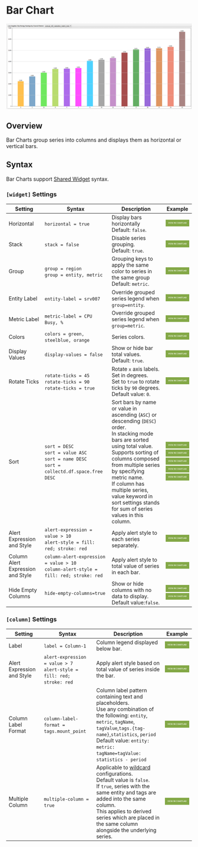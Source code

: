 # Bar Chart

![](./images/bar-chart.png)

## Overview

Bar Charts group series into columns and displays them as horizontal or vertical bars.

## Syntax

Bar Charts support [Shared Widget](../shared/README.md) syntax.

### `[widget]` Settings

Setting |Syntax |Description |Example
--|--|--|--
|Horizontal|`horizontal = true`|Display bars horizontally<br>Default: `false`.|[![](./images/button.png)](https://apps.axibase.com/chartlab/8fe65e1b/2/)|
|Stack|`stack = false`|Disable series grouping.<br>Default: `true`.|[![](./images/button.png)](https://apps.axibase.com/chartlab/8fe65e1b/8/)|
|Group|`group = region`<br>`group = entity, metric`|Grouping keys to apply the same color to series in the same group<br>Default: `metric`.|[![](./images/button.png)](https://apps.axibase.com/chartlab/4b5d293d)|
|Entity Label|`entity-label = srv007`|Override grouped series legend when `group=entity`.|[![](./images/button.png)](https://apps.axibase.com/chartlab/8fe65e1b/21/)|
|Metric Label|`metric-label = CPU Busy, %`|Override grouped series legend when `group=metric`.|[![](./images/button.png)](https://apps.axibase.com/chartlab/8fe65e1b/22/)|
|Colors|`colors = green, steelblue, orange`|Series colors.|[![](./images/button.png)](https://apps.axibase.com/chartlab/8fe65e1b/13/)|
|Display Values|`display-values = false`|Show or hide bar total values.<br>Default: `true`.|[![](./images/button.png)](https://apps.axibase.com/chartlab/8fe65e1b/7/)|
|Rotate Ticks|`rotate-ticks = 45`<br>`rotate-ticks = 90`<br>`rotate-ticks = true`|Rotate `x` axis labels.<br>Set in degrees.<br>Set to `true` to rotate ticks by `90` degrees.<br>Default value: `0`.|[![](./images/button.png)](https://apps.axibase.com/chartlab/8fe65e1b/29/)|
|Sort|`sort = DESC`<br>`sort = value ASC`<br>`sort = name DESC`<br>`sort = collectd.df.space.free DESC`|Sort bars by name or value in ascending (`ASC`) or descending (`DESC`) order.<br>In stacking mode bars are sorted using total value.<br>Supports sorting of columns composed from multiple series by specifying metric name.<br>If column has multiple series, value keyword in sort settings stands for sum of series values in this column.|[![](./images/button.png)](https://apps.axibase.com/chartlab/8fe65e1b/19/)<br>[![](./images/button.png)](https://apps.axibase.com/chartlab/41d456a0)<br>[![](./images/button.png)](https://apps.axibase.com/chartlab/4204e221/3)<br>[![](./images/button.png)](https://apps.axibase.com/chartlab/4204e221/4)<br>[![](./images/button.png)](https://apps.axibase.com/chartlab/76ebf83b/5)|
|Alert Expression and Style|`alert-expression = value > 10`<br>`alert-style = fill: red; stroke: red`|Apply alert style to each series separately.|[![](./images/button.png)](https://apps.axibase.com/chartlab/8fe65e1b/20/)|
|Column Alert Expression and Style|`column-alert-expression = value > 10`<br>`column-alert-style = fill: red; stroke: red`|Apply alert style to total value of series in each bar.|[![](./images/button.png)](https://apps.axibase.com/chartlab/8fe65e1b/17/)|
|Hide Empty Columns|`hide-empty-columns=true`|Show or hide columns with no data to display.<br>Default value:`false`.|[![](./images/button.png)](https://apps.axibase.com/chartlab/e4603a5f)<br>[![](./images/button.png)](https://apps.axibase.com/chartlab/377091ff)|

### `[column]` Settings

Setting |Syntax |Description |Example
--|--|--|--
|Label|`label = Column-1`|Column legend displayed below bar.|[![](./images/button.png)](https://apps.axibase.com/chartlab/8fe65e1b/3/)|
|Alert Expression and Style|`alert-expression = value > 7`<br>`alert-style = fill: red; stroke: red`|Apply alert style based on total value of series inside the bar.|[![](./images/button.png)](https://apps.axibase.com/chartlab/8fe65e1b/16/)|
|Column Label Format|`column-label-format = tags.mount_point`|Column label pattern containing text and placeholders.<br>Use any combination of the following: `entity`, `metric`, `tagName`, `tagValue`,`tags.{tag-name}`,`statistics`, `period`<br>Default value: `entity: metric: tagName=tagValue: statistics - period`|[![](./images/button.png)](https://apps.axibase.com/chartlab/8bc74658/2/)|
|Multiple Column|`multiple-column = true`|Applicable to [wildcard](../../syntax/wildcards.md) configurations.<br>Default value is `false`.<br>If `true`, series with the same entity and tags are added into the same column.<br>This applies to derived series which are placed in the same column alongside the underlying series.|[![](./images/button.png)](https://apps.axibase.com/chartlab/6e37edc8/2/)|